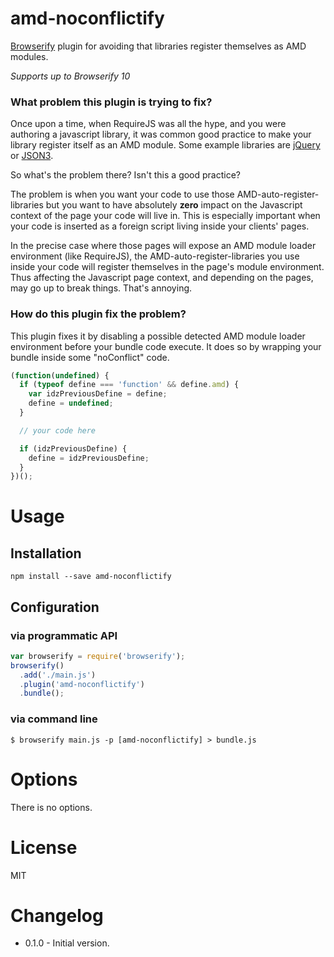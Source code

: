 # amd-noconflictify

[Browserify](http://browserify.org/) plugin for avoiding that libraries register themselves as AMD modules.

*Supports up to Browserify 10*

### What problem this plugin is trying to fix?

Once upon a time, when RequireJS was all the hype, and you were authoring a javascript library, it was common good practice to make your library register itself as an AMD module. Some example libraries are [jQuery](https://github.com/jquery/jquery/blob/master/src/exports/amd.js) or [JSON3](https://github.com/bestiejs/json3/blob/master/lib/json3.js#L907).

So what's the problem there? Isn't this a good practice?

The problem is when you want your code to use those AMD-auto-register-libraries but you want to have absolutely **zero** impact on the Javascript context of the page your code will live in. This is especially important when your code is inserted as a foreign script living inside your clients' pages.

In the precise case where those pages will expose an AMD module loader environment (like RequireJS), the AMD-auto-register-libraries you use inside your code will register themselves in the page's module environment. Thus affecting the Javascript page context, and depending on the pages, may go up to break things. That's annoying.


### How do this plugin fix the problem?

This plugin fixes it by disabling a possible detected AMD module loader environment before your bundle code execute. It does so by wrapping your bundle inside some "noConflict" code.

```js
(function(undefined) {
  if (typeof define === 'function' && define.amd) {
    var idzPreviousDefine = define;
    define = undefined;
  }

  // your code here

  if (idzPreviousDefine) {
    define = idzPreviousDefine;
  }
})();
```

# Usage

## Installation

```
npm install --save amd-noconflictify
```

## Configuration

### via programmatic API

```js
var browserify = require('browserify');
browserify()
  .add('./main.js')
  .plugin('amd-noconflictify')
  .bundle();
```

### via command line

```shell
$ browserify main.js -p [amd-noconflictify] > bundle.js
```

# Options

There is no options.

# License

MIT

# Changelog

* 0.1.0 - Initial version.